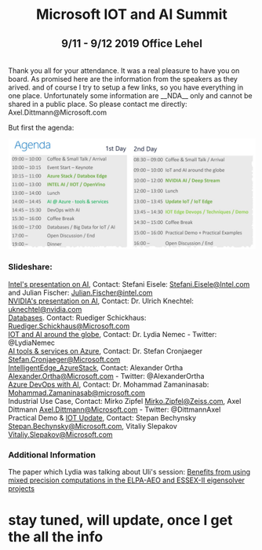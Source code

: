 # <center> Microsoft IOT and AI Summit </center> # 
## <center> 9/11 - 9/12 2019 Office Lehel </center> ##
<br>
Thank you all for your attendance. It was a real pleasure to have you on board. As promised here are the information from the speakers as they arived. and of course I try to setup a few links, so you have everything in one place. Unfortunately some information are __NDA__ only and cannot be shared in a public place. So please contact me directly: Axel.Dittmann@Microsoft.com

But first the agenda:

![Agenda](agenda_iotaisummit.jpg)

### Slideshare:
[Intel's presentation on AI](https://github.com/DittmannAxel/AI_IOT_Summit_Sept19/blob/master/IntelAIVisionupdateMicrosoftAIuIOTSummit2019v09.pdf), Contact: Stefani Eisele: <Stefani.Eisele@Intel.com> and Julian Fischer: <Julian.Fischer@intel.com>   <br>
[NVIDIA's presentation on AI](https://github.com/DittmannAxel/AI_IOT_Summit_Sept19/blob/master/NVIDIA_Azure_IoT_v1.pdf), Contact: Dr. Ulrich Knechtel: <uknechtel@nvidia.com> <br>
[Databases](https://github.com/DittmannAxel/AI_IOT_Summit_Sept19/blob/master/AzureSQLDW.pdf). Contact: Ruediger Schickhaus: <Ruediger.Schickhaus@Microsoft.com><br>
[IOT and AI around the globe](https://github.com/DittmannAxel/AI_IOT_Summit_Sept19/blob/master/IOTuAIaroundtheglobe.pdf), Contact: Dr. Lydia Nemec - Twitter: @LydiaNemec
<br>
[AI  tools & services on Azure](https://github.com/DittmannAxel/AI_IOT_Summit_Sept19/blob/master/Azure_ML_Overview.pdf), Contact: Dr. Stefan Cronjaeger <Stefan.Cronjaeger@Microsoft.com><br>
[IntelligentEdge_AzureStack](https://github.com/DittmannAxel/AI_IOT_Summit_Sept19/blob/master/AIUIoT-Event_Azure-Edge-customer-ready.pdf), Contact: Alexander Ortha <Alexander.Ortha@Microsoft.com> - Twitter: @AlexanderOrtha
<br>
[Azure DevOps with AI](https://github.com/DittmannAxel/AI_IOT_Summit_Sept19/blob/master/DevOps_for_AI.pdf), Contact: Dr. Mohammad Zamaninasab: <Mohammad.Zamaninasab@microsoft.com>
<br>
Industrial Use Case, Contact: Mirko Zipfel <Mirko.Zipfel@Zeiss.com>, Axel Dittmann <Axel.Dittmann@Microsoft.com> - Twitter: @DittmannAxel <br>
Practical Demo & [IOT Update](https://github.com/DittmannAxel/AI_IOT_Summit_Sept19/blob/master/iotedge.pdf), Contact: Stepan Bechynsky <Stepan.Bechynsky@Microsoft.com>, Vitaliy Slepakov <Vitaliy.Slepakov@Microsoft.com> 
### Additional Information ###
The paper which Lydia was talking about Uli's session: [Benefits from using mixed precision computations in the ELPA-AEO and ESSEX-II eigensolver projects](https://link.springer.com/article/10.1007/s13160-019-00360-8) <br>

# stay tuned, will update, once I get the all the info #






